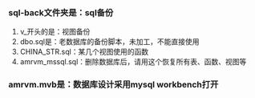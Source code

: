 
### sql-back文件夹是：sql备份
1. v_开头的是：视图备份
2. dbo.sql是：老数据库的备份脚本，未加工，不能直接使用
3. CHINA_STR.sql：某几个视图使用的函数
4. amrvm_mssql.sql：删除数据库后，请用这个恢复所有表、函数、视图等


### amrvm.mvb是：数据库设计采用mysql workbench打开